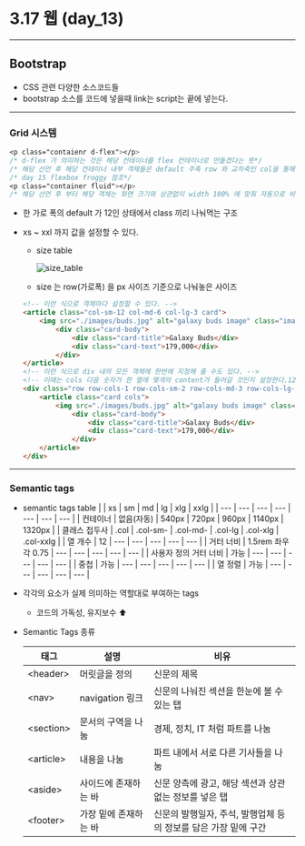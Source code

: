 # 3.17 웹 (day_13)

---

## Bootstrap

- CSS 관련 다양한 소스코드들
- bootstrap 소스를 코드에 넣을때 link는 <head> script는 <body> 끝에 넣는다.

---

### Grid 시스템

```css
<p class="contaienr d-flex"></p>
/* d-flex 가 의미하는 것은 해당 컨테이너를 flex 컨테이너로 만들겠다는 뜻*/
/* 해당 선언 후 해당 컨테이너 내부 객체들은 default 주축 row 와 교차축인 col을 통해 움직일 수 있음*/
/* day 15 flexbox froggy 참조*/
<p class="container fluid"></p>
/* 해당 선언 후 부터 해당 객체는 화면 크기와 상관없이 width 100% 에 맞춰 자동으로 비율 조정됨*/
```

- 한 가로 폭의 default 가 12인 상태에서 class 끼리 나눠먹는 구조
- xs ~ xxl 까지 값을 설정할 수 있다.
    - size table
        
        ![size_table](https://www.w3schools.com/html/img_sem_elements.gif)
        
    - size 는 row(가로폭) 을 px 사이즈 기준으로 나눠놓은 사이즈
    
    ```html
    <!-- 이런 식으로 객체마다 설정할 수 있다. -->
    <article class="col-sm-12 col-md-6 col-lg-3 card">
    	<img src="./images/buds.jpg" alt="galaxy buds image" class="image-top">
    		<div class="card-body">
    			<div class="card-title">Galaxy Buds</div>
    			<div class="card-text">179,000</div>
    		</div>
    </article>
    <!-- 이런 식으로 div 내의 모든 객체에 한번에 지정해 줄 수도 있다. -->
    <!-- 이때는 cols 다음 숫자가 한 열에 몇개의 content가 들어갈 것인지 설정한다.12/숫자 개수 X -->
    <div class="row row-cols-1 row-cols-sm-2 row-cols-md-3 row-cols-lg-4">
    	<article class="card cols">
    		<img src="./images/buds.jpg" alt="galaxy buds image" class="image-top">
    			<div class="card-body">
    				<div class="card-title">Galaxy Buds</div>
    				<div class="card-text">179,000</div>
    			</div>
    	</article>
    </div>
    
    ```
    

---

### Semantic tags

- semantic tags table
    |  | xs | sm | md | lg | xlg | xxlg |
    | --- | --- | --- | --- | --- | --- | --- |
    | 컨테이너 | 없음(자동) | 540px | 720px | 960px | 1140px | 1320px |
    | 클래스 접두사 | .col | .col-sm- | .col-md- | .col-lg | .col-xlg | .col-xxlg |
    | 열 개수 | 12 | --- | --- | --- | --- | --- |
    | 거터 너비 | 1.5rem 좌우 각 0.75 | --- | --- | --- | --- | --- |
    | 사용자 정의 거터 너비 | 가능 | --- | --- | --- | --- | --- |
    | 중첩 | 가능 | --- | --- | --- | --- | --- |
    | 열 정렬 | 가능 | --- | --- | --- | --- | --- |


- 각각의 요소가 실제 의미하는 역할대로 부여하는 tags
    - 코드의 가독성, 유지보수 ⬆️
- Semantic Tags 종류
    
    
    | 태그 | 설명 | 비유 |
    | --- | --- | --- |
    | \<header> | 머릿글을 정의 | 신문의 제목 |
    | \<nav> | navigation 링크 | 신문의 나눠진 섹션을 한눈에 볼 수 있는 탭 |
    | \<section> | 문서의 구역을 나눔 | 경제, 정치, IT 처럼 파트를 나눔 |
    | \<article> | 내용을 나눔 | 파트 내에서 서로 다른 기사들을 나눔 |
    | \<aside> | 사이드에 존재하는 바 | 신문 양측에 광고, 해당 섹션과 상관없는 정보를 넣은 탭 |
    | \<footer> | 가장 밑에 존재하는 바 | 신문의 발행일자, 주석, 발행업체 등의 정보를 담은 가장 밑에 구간 |